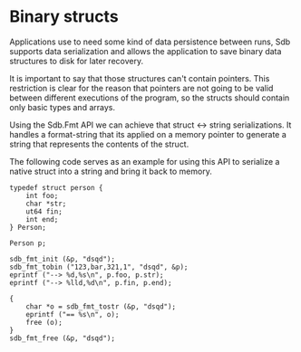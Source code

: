 Binary structs
==============

Applications use to need some kind of data persistence between runs, Sdb supports data serialization and allows the application to save binary data structures to disk for later recovery.

It is important to say that those structures can't contain pointers. This restriction is clear for the reason that pointers are not going to be valid between different executions of the program, so the structs should contain only basic types and arrays.

Using the Sdb.Fmt API we can achieve that struct <-> string serializations. It handles a format-string that its applied on a memory pointer to generate a string that represents the contents of the struct.

The following code serves as an example for using this API to serialize a native struct into a string and bring it back to memory.

	typedef struct person {
		int foo;
		char *str;
		ut64 fin;
		int end;
	} Person;

	Person p;

	sdb_fmt_init (&p, "dsqd");
	sdb_fmt_tobin ("123,bar,321,1", "dsqd", &p);
	eprintf ("--> %d,%s\n", p.foo, p.str);
	eprintf ("--> %lld,%d\n", p.fin, p.end);

	{
		char *o = sdb_fmt_tostr (&p, "dsqd");
		eprintf ("== %s\n", o);
		free (o);
	}
	sdb_fmt_free (&p, "dsqd");
